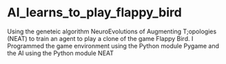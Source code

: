 # AI_learns_to_play_flappy_bird
Using the geneteic algorithm NeuroEvolutions of Augmenting T;opologies (NEAT) to train an agent to play a clone of the game Flappy Bird. I Programmed the game environment using the Python module Pygame and the AI using the Python module NEAT
